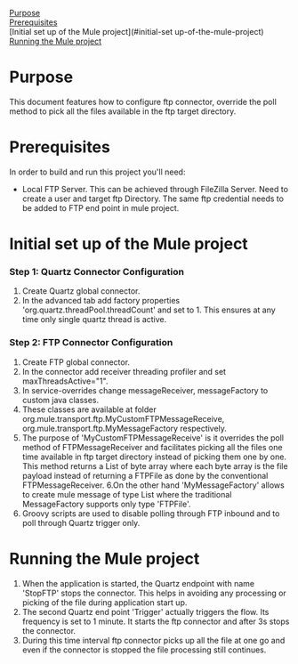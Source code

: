 [Purpose](#purpose)  
[Prerequisites](#prerequisites)  
[Initial set up of the Mule project](#initial-set up-of-the-mule-project)
[Running the Mule project](#Running-the-mule-project)

Purpose
=======

This document features how to configure ftp connector, override the poll method to pick all the files available in the ftp target directory.

Prerequisites
=============

In order to build and run this project you'll need:  

* Local FTP Server. This can be achieved through FileZilla Server.
  Need to create a user and target ftp Directory.
  The same ftp credential needs to be added to FTP end point in mule project.

Initial set up of the Mule project
=================================

### Step 1: Quartz Connector Configuration

1. Create Quartz global connector.
2. In the advanced tab add factory properties 'org.quartz.threadPool.threadCount' and set to 1.
   This ensures at any time only single quartz thread is active.

### Step 2: FTP Connector Configuration

1. Create FTP global connector.
2. In the connector add receiver threading profiler and set maxThreadsActive="1".
3. In service-overrides change  messageReceiver, messageFactory to custom java classes.
4. These classes are available at folder org.mule.transport.ftp.MyCustomFTPMessageReceive,    org.mule.transport.ftp.MyMessageFactory respectively.
5. The purpose of 'MyCustomFTPMessageReceive' is it overrides the poll method of FTPMessageReceiver and facilitates picking all the files one time available in ftp target directory instead of picking them one by one. This method returns a List of byte array where each byte array is the file payload instead of returning a FTPFile as done by the conventional FTPMessageReceiver.
6.On the other hand 'MyMessageFactory' allows to create mule message of type List where the traditional MessageFactory supports only type 'FTPFile'.
7. Groovy scripts are used to disable polling through FTP inbound and to poll through Quartz trigger only.

Running the Mule project
=================================
1. When the application is started, the Quartz endpoint with name 'StopFTP' stops the connector. This helps in avoiding any processing or picking of the file during application start up.
2. The second Quartz end point 'Trigger' actually triggers the flow. Its frequency is set to 1 minute. It starts the ftp connector and after 3s stops the connector.
3. During this time interval ftp connector picks up all the file at one go and even if the connector is stopped the file processing still continues.

